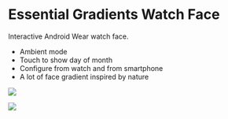 # Essential Gradients Watch Face

Interactive Android Wear watch face.
- Ambient mode
- Touch to show day of month
- Configure from watch and from smartphone
- A lot of face gradient inspired by nature
 
![](https://raw.githubusercontent.com/ubelab/essential_watch_face/master/images/screen_2.png)  
  
![](https://raw.githubusercontent.com/ubelab/essential_watch_face/master/images/screen_CCC.png)  